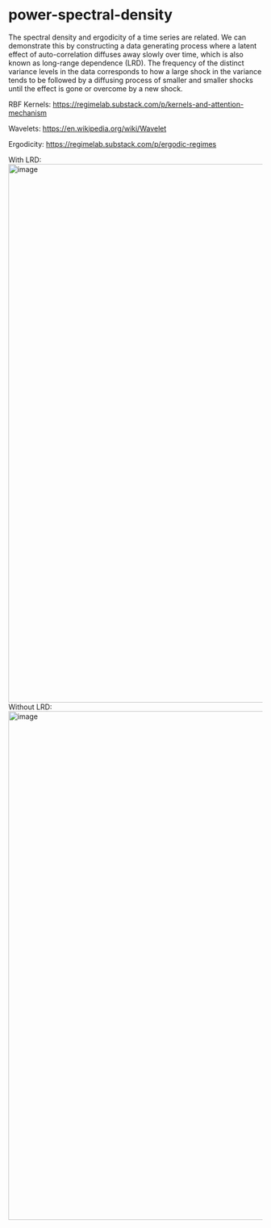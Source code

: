 # power-spectral-density

The spectral density and ergodicity of a time series are related. We can demonstrate this by constructing a data generating process where a latent effect of auto-correlation diffuses away slowly over time, which is also known as long-range dependence (LRD). The frequency of the distinct variance levels in the data corresponds to how a large shock in the variance tends to be followed by a diffusing process of smaller and smaller shocks until the effect is gone or overcome by a new shock. 

RBF Kernels: 
https://regimelab.substack.com/p/kernels-and-attention-mechanism

Wavelets:
https://en.wikipedia.org/wiki/Wavelet

Ergodicity: 
https://regimelab.substack.com/p/ergodic-regimes

With LRD:
<img width="1068" alt="image" src="https://github.com/regime-lab/power-spectral-density/assets/114866071/0bcf8c16-d6b2-4de7-88a0-ace9a51d0560">
Without LRD: 
<img width="1009" alt="image" src="https://github.com/regime-lab/power-spectral-density/assets/114866071/cec9ce0a-2c58-42c7-a22d-cf7338df63ca">
